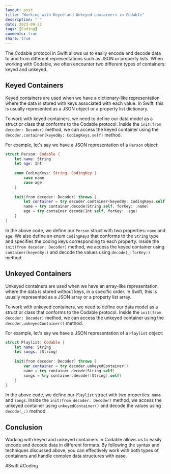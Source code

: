 ```yaml
---
layout: post
title: "Working with Keyed and Unkeyed containers in Codable"
description: " "
date: 2023-09-22
tags: [Coding]
comments: true
share: true
---
```


The Codable protocol in Swift allows us to easily encode and decode data to and from different representations such as JSON or property lists. When working with Codable, we often encounter two different types of containers: keyed and unkeyed.

## Keyed Containers

Keyed containers are used when we have a dictionary-like representation where the data is stored with keys associated with each value. In Swift, this is usually represented as a JSON object or a property list dictionary.

To work with keyed containers, we need to define our data model as a struct or class that conforms to the Codable protocol. Inside the `init(from decoder: Decoder)` method, we can access the keyed container using the `decoder.container(keyedBy: CodingKeys.self)` method.

For example, let's say we have a JSON representation of a `Person` object:

```swift
struct Person: Codable {
    let name: String
    let age: Int
    
    enum CodingKeys: String, CodingKey {
        case name
        case age
    }
    
    init(from decoder: Decoder) throws {
        let container = try decoder.container(keyedBy: CodingKeys.self)
        name = try container.decode(String.self, forKey: .name)
        age = try container.decode(Int.self, forKey: .age)
    }
}
```

In the above code, we define our `Person` struct with two properties: `name` and `age`. We also define an enum `CodingKeys` that conforms to the `String` type and specifies the coding keys corresponding to each property. Inside the `init(from decoder: Decoder)` method, we access the keyed container using `container(keyedBy:)` and decode the values using `decode(_:forKey:)` method.

## Unkeyed Containers

Unkeyed containers are used when we have an array-like representation where the data is stored without keys, in a specific order. In Swift, this is usually represented as a JSON array or a property list array.

To work with unkeyed containers, we need to define our data model as a struct or class that conforms to the Codable protocol. Inside the `init(from decoder: Decoder)` method, we can access the unkeyed container using the `decoder.unkeyedContainer()` method.

For example, let's say we have a JSON representation of a `Playlist` object:

```swift
struct Playlist: Codable {
    let name: String
    let songs: [String]
    
    init(from decoder: Decoder) throws {
        var container = try decoder.unkeyedContainer()
        name = try container.decode(String.self)
        songs = try container.decode([String].self)
    }
}
```

In the above code, we define our `Playlist` struct with two properties: `name` and `songs`. Inside the `init(from decoder: Decoder)` method, we access the unkeyed container using `unkeyedContainer()` and decode the values using `decode(_:)` method.

## Conclusion

Working with keyed and unkeyed containers in Codable allows us to easily encode and decode data in different formats. By following the syntax and techniques discussed above, you can effectively work with both types of containers and handle complex data structures with ease.

#Swift #Coding